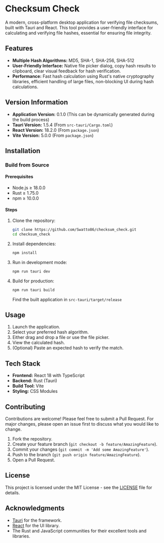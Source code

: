 # Checksum Check

A modern, cross-platform desktop application for verifying file checksums, built with Tauri and React. This tool provides a user-friendly interface for calculating and verifying file hashes, essential for ensuring file integrity.

## Features

- **Multiple Hash Algorithms:** MD5, SHA-1, SHA-256, SHA-512
- **User-Friendly Interface:** Native file picker dialog, copy hash results to clipboard, clear visual feedback for hash verification.
- **Performance:** Fast hash calculation using Rust's native cryptography libraries, efficient handling of large files, non-blocking UI during hash calculations.

## Version Information

- **Application Version:** 0.1.0 (This can be dynamically generated during the build process)
- **Tauri Version:** 1.5.4 (From `src-tauri/Cargo.toml`)
- **React Version:** 18.2.0 (From `package.json`)
- **Vite Version:** 5.0.0 (From `package.json`)

## Installation

### Build from Source

#### Prerequisites

- Node.js ≥ 18.0.0
- Rust ≥ 1.75.0
- npm ≥ 10.0.0

#### Steps

1. Clone the repository:

   ```bash
   git clone https://github.com/Swatto86/checksum_check.git
   cd checksum_check
   ```

2. Install dependencies:

   ```bash
   npm install
   ```

3. Run in development mode:

   ```bash
   npm run tauri dev
   ```

4. Build for production:

   ```bash
   npm run tauri build
   ```

   Find the built application in `src-tauri/target/release`

## Usage

1. Launch the application.
2. Select your preferred hash algorithm.
3. Either drag and drop a file or use the file picker.
4. View the calculated hash.
5. (Optional) Paste an expected hash to verify the match.

## Tech Stack

- **Frontend:** React 18 with TypeScript
- **Backend:** Rust (Tauri)
- **Build Tool:** Vite
- **Styling:** CSS Modules

## Contributing

Contributions are welcome! Please feel free to submit a Pull Request. For major changes, please open an issue first to discuss what you would like to change.

1. Fork the repository.
2. Create your feature branch (`git checkout -b feature/AmazingFeature`).
3. Commit your changes (`git commit -m 'Add some AmazingFeature'`).
4. Push to the branch (`git push origin feature/AmazingFeature`).
5. Open a Pull Request.

## License

This project is licensed under the MIT License - see the [LICENSE](LICENSE) file for details.

## Acknowledgments

- [Tauri](https://tauri.app/) for the framework.
- [React](https://reactjs.org/) for the UI library.
- The Rust and JavaScript communities for their excellent tools and libraries.
